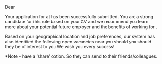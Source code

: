 Dear <name>

Your application for <job title> at <School Name> has been successfully submitted.
You are a strong candidate for this role based on your CV and we recommend you learn more about your potential future employer and the benefits of working for <insert School Name>.

Based on your geographical location and job preferences, our system has also identified the following open vacancies near you should you should they be of interest to you <automatically populates other vacancies> <automatically populates other vacancies> <automatically populates other vacancies>
We wish you every success!

*Note - have a ‘share’ option. So they can send to their friends/colleagues.
